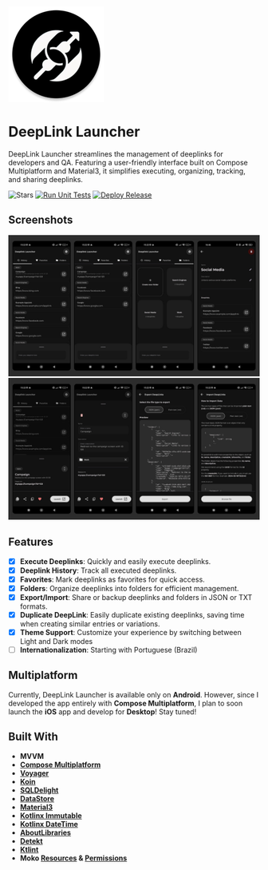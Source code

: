 ![DeepLink Launcher Logo](androidApp/src/main/res/mipmap-xxxhdpi/ic_launcher_round.webp)

# DeepLink Launcher

DeepLink Launcher streamlines the management of deeplinks for developers and QA. Featuring a user-friendly interface built on Compose Multiplatform and Material3, it simplifies executing, organizing, tracking, and sharing deeplinks.

![Stars](https://img.shields.io/github/stars/FelipeKoga/deeplink-launcher)
[![Run Unit Tests](https://github.com/FelipeKoga/deeplink-launcher/actions/workflows/run-tests.yml/badge.svg)](https://github.com/FelipeKoga/deeplink-launcher/actions/workflows/run-tests.yml)
[![Deploy Release](https://github.com/FelipeKoga/deeplink-launcher/actions/workflows/deploy-release.yml/badge.svg)](https://github.com/FelipeKoga/deeplink-launcher/actions/workflows/deploy-release.yml)

## Screenshots
<img src="screenshots/deeplink_launcher_1.png" alt="Screenshot">
<img src="screenshots/deeplink_launcher_2.png" alt="Screenshot">

## Features
- [x] **Execute Deeplinks**: Quickly and easily execute deeplinks.
- [x] **Deeplink History**: Track all executed deeplinks.
- [x] **Favorites**: Mark deeplinks as favorites for quick access.
- [x] **Folders**: Organize deeplinks into folders for efficient management.
- [x] **Export/Import**: Share or backup deeplinks and folders in JSON or TXT formats.
- [x] **Duplicate DeepLink**: Easily duplicate existing deeplinks, saving time when creating similar entries or variations.
- [x] **Theme Support**: Customize your experience by switching between Light and Dark modes
- [ ] **Internationalization**: Starting with Portuguese (Brazil)

## Multiplatform

Currently, DeepLink Launcher is available only on **Android**. However, since I developed the app entirely with **Compose Multiplatform**, I plan to soon launch the **iOS** app and develop for **Desktop**! Stay tuned!

## Built With

- **MVVM**
- **[Compose Multiplatform](https://github.com/JetBrains/compose-jb)**
- **[Voyager](https://github.com/adrielcafe/voyager)**
- **[Koin](https://insert-koin.io/)**
- **[SQLDelight](https://cashapp.github.io/sqldelight/)**
- **[DataStore](https://developer.android.com/jetpack/androidx/releases/datastore)**
- **[Material3](https://m3.material.io/)**
- **[Kotlinx Immutable](https://github.com/Kotlin/kotlinx.collections.immutable)**
- **[Kotlinx DateTime](https://github.com/Kotlin/kotlinx-datetime)**
- **[AboutLibraries](https://github.com/mikepenz/AboutLibraries)**
- **[Detekt](https://github.com/detekt/detekt)**
- **[Ktlint](https://github.com/pinterest/ktlint)**
- **Moko [Resources](https://github.com/icerockdev/moko-resources) & [Permissions](https://github.com/icerockdev/moko-permissions)**
